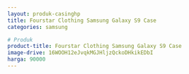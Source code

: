 ```yaml
---
layout: produk-casinghp
title: Fourstar Clothing Samsung Galaxy S9 Case
categories: samsung

# Produk
product-title: Fourstar Clothing Samsung Galaxy S9 Case
image-drive: 16WOOH12eJvqkMGJHljzQckoDHkikEDbI
harga: 90000
---
```

